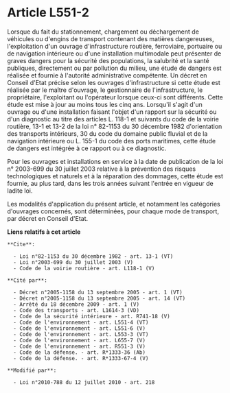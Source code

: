 # Article L551-2

Lorsque du fait du stationnement, chargement ou déchargement de véhicules ou d'engins de transport contenant des matières
dangereuses, l'exploitation d'un ouvrage d'infrastructure routière, ferroviaire, portuaire ou de navigation intérieure ou
d'une installation multimodale peut présenter de graves dangers pour la sécurité des populations, la salubrité et la santé
publiques, directement ou par pollution du milieu, une étude de dangers est réalisée et fournie à l'autorité administrative
compétente. Un décret en Conseil d'Etat précise selon les ouvrages d'infrastructure si cette étude est réalisée par le maître
d'ouvrage, le gestionnaire de l'infrastructure, le propriétaire, l'exploitant ou l'opérateur lorsque ceux-ci sont différents.
Cette étude est mise à jour au moins tous les cinq ans. Lorsqu'il s'agit d'un ouvrage ou d'une installation faisant l'objet
d'un rapport sur la sécurité ou d'un diagnostic au titre des articles L. 118-1 et suivants du code de la voirie routière,
13-1 et 13-2 de la loi n° 82-1153 du 30 décembre 1982 d'orientation des transports intérieurs, 30 du code du domaine public
fluvial et de la navigation intérieure ou L. 155-1 du code des ports maritimes, cette étude de dangers est intégrée à ce
rapport ou à ce diagnostic. 

Pour les ouvrages et installations en service à la date de publication de la loi n° 2003-699 du 30 juillet 2003 relative à la
prévention des risques technologiques et naturels et à la réparation des dommages, cette étude est fournie, au plus tard,
dans les trois années suivant l'entrée en vigueur de ladite loi. 

Les modalités d'application du présent article, et notamment les catégories d'ouvrages concernés, sont déterminées, pour
chaque mode de transport, par décret en Conseil d'Etat.

**Liens relatifs à cet article**

	**Cite**:

	  - Loi n°82-1153 du 30 décembre 1982 - art. 13-1 (VT)
	  - Loi n°2003-699 du 30 juillet 2003 (V)
	  - Code de la voirie routière - art. L118-1 (V)

	**Cité par**:

	  - Décret n°2005-1158 du 13 septembre 2005 - art. 1 (VT)
	  - Décret n°2005-1158 du 13 septembre 2005 - art. 14 (VT)
	  - Arrêté du 18 décembre 2009 - art. 1 (V)
	  - Code des transports - art. L1614-3 (VD)
	  - Code de la sécurité intérieure - art. R741-18 (V)
	  - Code de l'environnement - art. L551-4 (VT)
	  - Code de l'environnement - art. L551-6 (V)
	  - Code de l'environnement - art. L553-3 (VT)
	  - Code de l'environnement - art. L655-7 (V)
	  - Code de l'environnement - art. R551-3 (V)
	  - Code de la défense. - art. R*1333-36 (Ab)
	  - Code de la défense. - art. R*1333-67-4 (V)

	**Modifié par**:

	  - Loi n°2010-788 du 12 juillet 2010 - art. 218
